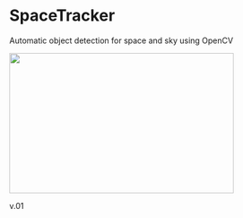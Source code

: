 # SpaceTracker

Automatic object detection for space and sky using OpenCV

<img width="400" height="250" src="https://i.imgflip.com/5aet9r.gif">

v.01
